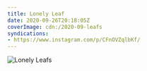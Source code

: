 ```yaml
---
title: Lonely Leaf
date: 2020-09-26T20:18:05Z
coverImage: cdn:/2020-09-leafs
syndications:
- https://www.instagram.com/p/CFnOVZqlbKf/
---
```


![](cdn:/2020-09-leafs?class=fw "Lonely Leafs")
